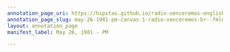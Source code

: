 ```yaml
---
annotation_page_uri: https://hipstas.github.io/radio-venceremos-english/annotations/may-26-1981-pm-canvas-1-radio-venceremos-br--fmln.json
annotation_page_slug: may-26-1981-pm-canvas-1-radio-venceremos-br--fmln
layout: annotation_page
manifest_label: May 26, 1981 - PM

---
```

